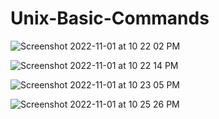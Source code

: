 # Unix-Basic-Commands
![Screenshot 2022-11-01 at 10 22 02 PM](https://user-images.githubusercontent.com/78723011/199563632-20b3c0fe-359e-448b-9c00-d5dc6f2242c4.png)

![Screenshot 2022-11-01 at 10 22 14 PM](https://user-images.githubusercontent.com/78723011/199563896-c7a81ec8-5361-41e5-b4ef-ba2c829332fe.png)

![Screenshot 2022-11-01 at 10 23 05 PM](https://user-images.githubusercontent.com/78723011/199564045-424e9e20-3b5c-4629-9029-0f3b8425afea.png)

![Screenshot 2022-11-01 at 10 25 26 PM](https://user-images.githubusercontent.com/78723011/199564144-d43dfcbb-f5fa-4bd7-843b-025e391d08a9.png)


